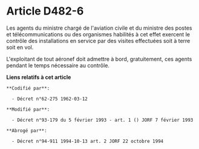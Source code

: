 # Article D482-6

Les agents du ministre chargé de l'aviation civile et du ministre des postes et télécommunications ou des organismes
habilités à cet effet exercent le contrôle des installations en service par des visites effectuées soit à terre soit en vol.

L'exploitant de tout aéronef doit admettre à bord, gratuitement, ces agents pendant le temps nécessaire au contrôle.

**Liens relatifs à cet article**

	**Codifié par**:

	  - Décret n°62-275 1962-03-12

	**Modifié par**:

	  - Décret n°93-179 du 5 février 1993 - art. 1 () JORF 7 février 1993

	**Abrogé par**:

	  - Décret n°94-911 1994-10-13 art. 2 JORF 22 octobre 1994
